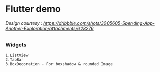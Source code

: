 # Flutter demo

###### Design courtesy : https://dribbble.com/shots/3005605-Spending-App-Another-Exploration/attachments/628276

### Widgets
    1.ListView
    2.TabBar
    3.BoxDecoration - For boxshadow & rounded Image







